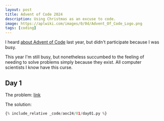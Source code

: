 ```yaml
---
layout: post
title: Advent of Code 2024
description: Using Christmas as an excuse to code.
image: https://aplwiki.com/images/0/0d/Advent_Of_Code_Logo.png
tags: [coding]
---
```


I heard [about Advent of Code](https://adventofcode.com/2024/about) last year, but didn't participate because I was busy.

This year I'm still busy, but nonetheless succumbed to the feeling of needing to solve problems simply because they exist. All computer scientists I know have this curse.

## Day 1

The problem: [link](https://adventofcode.com/2024/day/1)

The solution:

```python
{% include_relative _code/aoc24/01/day01.py %}
```